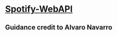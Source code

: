 # [Spotify-WebAPI](https://kayejd.github.io/project-spotifyapi.html)

## Guidance credit to Alvaro Navarro
